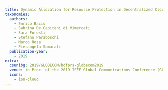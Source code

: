 ```yaml
---
title: Dynamic Allocation for Resource Protection in Decentralized Cloud Storage
taxonomies:
  authors:
    - Enrico Bacis
    - Sabrina De Capitani di Vimercati
    - Sara Foresti
    - Stefano Paraboschi
    - Marco Rosa
    - Pierangela Samarati
  publication-year:
    - 2019
extra:
  csunibg: 2019/GLOBECOM/bdfprs-globecom2019
  venue: in Proc. of the 2019 IEEE Global Communications Conference (GLOBECOM), Waikoloa, USA, December 9-13, 2019
  icons:
    - ion-cloud
---
```

